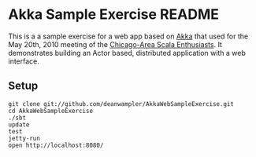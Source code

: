 # Akka Sample Exercise README 

This is a a sample exercise for a web app based on [Akka](http://akkasource.org) that
used for the May 20th, 2010 meeting of the [Chicago-Area Scala Enthusiasts](http://www.meetup.com/chicagoscala/). It demonstrates building an Actor based, distributed application with a web interface.

## Setup

    git clone git://github.com/deanwampler/AkkaWebSampleExercise.git
    cd AkkaWebSampleExercise
    ./sbt
    update
    test
    jetty-run
    open http://localhost:8080/
